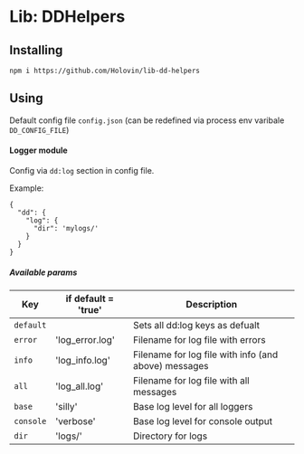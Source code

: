 # Lib: DDHelpers

## Installing
`npm i https://github.com/Holovin/lib-dd-helpers`

## Using
Default config file `config.json` (can be redefined via process env varibale `DD_CONFIG_FILE`)

#### Logger module
Config via `dd:log` section in config file.

Example:
```
{
  "dd": {
    "log": {
      "dir": 'mylogs/'
    }
  }  
}
```

##### Available params
| Key           | if default = 'true' | Description |
| ------------- | ------------------- | ----------- |
| `default`     |                     | Sets all dd:log keys as defualt
| `error`       | 'log_error.log'     | Filename for log file with errors
| `info`        | 'log_info.log'      | Filename for log file with info (and above) messages
| `all`         | 'log_all.log'       | Filename for log file with all messages
| `base`        | 'silly'             | Base log level for all loggers
| `console`     | 'verbose'           | Base log level for console output
| `dir`         | 'logs/'             | Directory for logs


 

